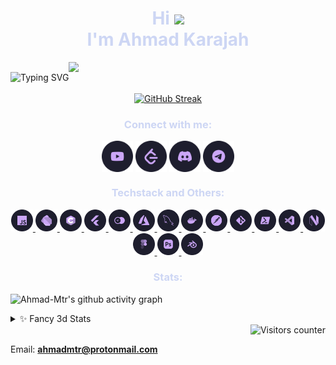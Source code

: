 <h1 align="center" style="color:#cdd6f4;">Hi <img src="https://media.giphy.com/media/hvRJCLFzcasrR4ia7z/giphy.gif" width="30px"/><br> I'm Ahmad Karajah</h1>

<!-- <h3 align="center" style="color:#cdd6f4;" >A passionate CS Student from Jordan <img src="https://media.giphy.com/media/WUlplcMpOCEmTGBtBW/giphy.gif" width="30"></h3> -->

<div align="center" style="display:flex;flex-direction:row;align-items:center">

<img src="https://readme-typing-svg.demolab.com?font=Fira+Code&pause=1000&color=CDD6F4&center=true&vCenter=true&repeat=false&random=false&width=435&lines=A+passionate+CS+Student+from+Jordan+" alt="Typing SVG" />
  
<img style="max-height: inherit; height:50px; "  src="https://media.giphy.com/media/WUlplcMpOCEmTGBtBW/giphy.gif" >

</div>

<div align="center" >
  <a href="https://git.io/streak-stats"><img src="https://streak-stats.demolab.com?user=Ahmad-Mtr&theme=catppuccin-mocha&hide_border=true&mode=weekly&card_width=475&background=45%2C1E1E2E%2C181825&fire=F38BA8&hide_longest_streak=true" alt="GitHub Streak" /></a>

</div>
  
<h3 align="center" style="color:#cdd6f4;">Connect with me:</h3>
<p align="center">
<a href="https://www.youtube.com/c/ahmadmatar7549" target="blank"><img align="center" src="https://raw.githubusercontent.com/Ahmad-Mtr/Ahmad-Mtr/main/assets/youtube.png" alt="ahmadmatar7549" width="50" height="50" /></a>
<a href="https://www.leetcode.com/ahmad-mtr" target="blank"><img align="center" src="https://raw.githubusercontent.com/Ahmad-Mtr/Ahmad-Mtr/main/assets/leetcode.png" alt="Leetcode: @ahmad-mtr"width="50" height="50"/></a>
<a href="https://discord.com/invite/RfPGNQfG" target="blank"><img align="center" src="https://raw.githubusercontent.com/Ahmad-Mtr/Ahmad-Mtr/main/assets/discord.png" alt="AhmadMtr#3611" width="50" height="50" /></a>
<a href="https://t.me/AhmadMtr" target="blank"><img align="center" src="https://raw.githubusercontent.com/Ahmad-Mtr/Ahmad-Mtr/main/assets/telegram.png" alt="telegram: @AhmadMtr" width="50" height="50" /></a>
</p>

<h3 align="center" style="color:#cdd6f4;">Techstack and Others:</h3>
<div align="center">
<!-- Languages & Frameworks -->
<a href="https://developer.mozilla.org/en-US/docs/Web/JavaScript" target="_blank" rel="noreferrer"> <img src="https://raw.githubusercontent.com/Ahmad-Mtr/Ahmad-Mtr/main/assets/javascript.png" alt="javascript" width="35" height="35"/>
</a>
<a href="https://dart.dev" target="_blank" rel="noreferrer"> <img src="https://raw.githubusercontent.com/Ahmad-Mtr/Ahmad-Mtr/main/assets/dart.png" alt="dart" width="35" height="35"/>
</a>
<a href="https://www.cprogramming.com/" target="_blank" rel="noreferrer"> <img src="https://raw.githubusercontent.com/Ahmad-Mtr/Ahmad-Mtr/main/assets/c.png" alt="c" width="35" height="35"/> </a>
<a href="https://flutter.dev" target="_blank" rel="noreferrer"> <img src="https://raw.githubusercontent.com/Ahmad-Mtr/Ahmad-Mtr/main/assets/flutter.png" alt="flutter" width="35" height="35"/>
</a>
<a href="https://appwrite.io" target="_blank" rel="noreferrer"> <img src="https://raw.githubusercontent.com/Ahmad-Mtr/Ahmad-Mtr/main/assets/appwrite.png" alt="Appwrite" width="35" height="35"> 
</a>
<!-- Tools -->
<a href="https://azure.microsoft.com/en-in/" target="_blank" rel="noreferrer"> <img src="https://raw.githubusercontent.com/Ahmad-Mtr/Ahmad-Mtr/main/assets/azure.png" alt="azure" width="35" height="35"/> </a> 
<a href="https://www.mysql.com/" target="_blank" rel="noreferrer"> <img src="https://raw.githubusercontent.com/Ahmad-Mtr/Ahmad-Mtr/main/assets/mysql.png" alt="mysql" width="35" height="35"/>
</a>
<a href="https://www.docker.com/" target="_blank" rel="noreferrer"> <img src="https://raw.githubusercontent.com/Ahmad-Mtr/Ahmad-Mtr/main/assets/docker.png" alt="docker" width="35" height="35"/>
</a>
<a href="https://postman.com" target="_blank" rel="noreferrer"> <img src="https://raw.githubusercontent.com/Ahmad-Mtr/Ahmad-Mtr/main/assets/postman.png" alt="postman" width="35" height="35"/>
</a>
<a href="https://git-scm.com/" target="_blank" rel="noreferrer"> <img src="https://raw.githubusercontent.com/Ahmad-Mtr/Ahmad-Mtr/main/assets/git.png" alt="git" width="35" height="35"/>
</a>
<a href="https://github.com/PowerShell/PowerShell" target="_blank" rel="noreferrer"> <img src="https://raw.githubusercontent.com/Ahmad-Mtr/Ahmad-Mtr/main/assets/powershell.png" alt="Power Shell" width="35" height="35"/> </a>
<!-- Editors -->
<a href="https://vscode.dev/" target="_blank" rel="noreferrer"> <img src="https://raw.githubusercontent.com/Ahmad-Mtr/Ahmad-Mtr/main/assets/vscode.png" alt="vscode" width="35" height="35"/>
</a>
<a href="https://neovim.io" target="_blank" rel="noreferrer"> <img src="https://raw.githubusercontent.com/Ahmad-Mtr/Ahmad-Mtr/main/assets/neovim.png" alt="webpack" width="35" height="35"/>
</a>
<!-- Others -->
<a href="https://www.figma.com/" target="_blank" rel="noreferrer"> <img src="https://raw.githubusercontent.com/Ahmad-Mtr/Ahmad-Mtr/main/assets/figma.png" alt="figma" width="35" height="35"/>
</a>
<a href="https://www.photoshop.com/en" target="_blank" rel="noreferrer"> <img src="https://raw.githubusercontent.com/Ahmad-Mtr/Ahmad-Mtr/main/assets/photoshop.png" alt="photoshop" width="35" height="35"/>
</a>
<a href="https://www.blender.org/" target="_blank" rel="noreferrer"> <img src="https://raw.githubusercontent.com/Ahmad-Mtr/Ahmad-Mtr/main/assets/blender.png" alt="blender" width="35" height="35"/> </a>
</div>

<h3 style="color:#cdd6f4;" align="center"> Stats:</h3>

![Ahmad-Mtr's github activity graph](https://github-readme-activity-graph.vercel.app/graph?username=Ahmad-Mtr&theme=nightowl&hide_border=true&bg_color=1e1e2e&color=cdd6f4&title_color=cba6f7&line=89dceb&point=b4befe&area=true&area_color=cdd6f4)

<details>
    <summary>✨ Fancy 3d Stats</summary>
    <br />
    <p align="center" >
	<picture>
	  <source media="(prefers-color-scheme: dark)"  srcset="https://raw.githubusercontent.com/Ahmad-Mtr/Ahmad-Mtr/profile-3d-contrib/night.svg" />
	  <source media="(prefers-color-scheme: light)" srcset="https://raw.githubusercontent.com/Ahmad-Mtr/Ahmad-Mtr/profile-3d-contrib/day.svg" />
	  <img alt="github profile contributions chart"    src="https://raw.githubusercontent.com/Ahmad-Mtr/Ahmad-Mtr/profile-3d-contrib/day.svg" />
	</picture>
</p>
    <!-- <img src="https://raw.githubusercontent.com/Ahmad-Mtr/Ahmad-Mtr/main/profile-3d-contrib/profile-night-green.svg" /> -->
</details>

<div align="right" ><img src="https://profile-counter.glitch.me/Ahmad-Mtr/count.svg" alt="Visitors counter"></div>

Email: **ahmadmtr@protonmail.com**
